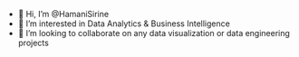 - 👋 Hi, I’m @HamaniSirine
- 👀 I’m interested in Data Analytics & Business Intelligence
- 💞️ I’m looking to collaborate on any data visualization or data engineering projects

<!---
HamaniSirine/HamaniSirine is a ✨ special ✨ repository because its `README.md` (this file) appears on your GitHub profile.
You can click the Preview link to take a look at your changes.
--->
